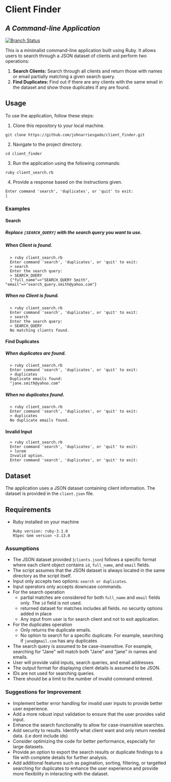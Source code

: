 # Client Finder
## _A Command-line Application_

[![Branch Status](https://img.shields.io/github/last-commit/johnarriesgado/client_finder/master)](https://github.com/johnarriesgado/client_finder/branches)

This is a minimalist command-line application built using Ruby. It allows users to search through a JSON dataset of clients and perform two operations:

1. **Search Clients:** Search through all clients and return those with names or email partially matching a given search query.
2. **Find Duplicates:** Find out if there are any clients with the same email in the dataset and show those duplicates if any are found.

## Usage

To use the application, follow these steps:

1. Clone this repository to your local machine.
```
git clone https://github.com/johnarriesgado/client_finder.git
```

2. Navigate to the project directory.
```
cd client_finder
```

3. Run the application using the following commands:
```
ruby client_search.rb
```

4. Provide a response based on the instructions given.
```
Enter command 'search', 'duplicates', or 'quit' to exit:
|
```

### Examples

  #### Search
  ##### Replace `[SEARCH_QUERY]` with the search query you want to use.

  ##### When Client is found.
  ```
    > ruby client_search.rb
    Enter command 'search', 'duplicates', or 'quit' to exit:
    > search
    Enter the search query:
    > SEARCH_QUERY
    {"full_name"=>"SEARCH_QUERY Smith", "email"=>"search_query.smith@yahoo.com"}
  ```
  ##### When no Client is found.
  ```
    > ruby client_search.rb
    Enter command 'search', 'duplicates', or 'quit' to exit:
    > search
    Enter the search query:
    > SEARCH_QUERY
    No matching clients found.
  ```

  #### Find Duplicates
  ##### When duplicates are found.
  ```
    > ruby client_search.rb
    Enter command 'search', 'duplicates', or 'quit' to exit:
    > duplicates
    Duplicate emails found:
    "jane.smith@yahoo.com"
  ```
  ##### When no duplicates found.
  ```
    > ruby client_search.rb
    Enter command 'search', 'duplicates', or 'quit' to exit:
    > duplicates
    No duplicate emails found.
  ```

  #### Invalid Input
  ```
    > ruby client_search.rb
    Enter command 'search', 'duplicates', or 'quit' to exit:
    > lorem
    Invalid option.
    Enter command 'search', 'duplicates', or 'quit' to exit:
  ```

## Dataset

The application uses a JSON dataset containing client information. The dataset is provided in the `client.json` file.

## Requirements

- Ruby installed on your machine
  ```
  Ruby version: ruby-3.1.0
  RSpec Gem version ~3.13.0
  ```

### Assumptions
- The JSON dataset provided (`clients.json`) follows a specific format where each client object contains `id`, `full_name`, and `email` fields.
- The script assumes that the JSON dataset is always located in the same directory as the script itself.
- Input only accepts two options: `search or duplicates`.
- Input operators only accepts downcase commands. 
- For the search operation
  - partial matches are considered for both `full_name` and `email` fields only. The `id` field is not used.
  - returned dataset for matches includes all fields. no security options added in place
  - Any input from user is for search client and not to exit application.
- For the duplicates operation
  - Only returns the duplicate emails.
  - No option to search for a specific duplicate. For example, searching if `jane@gmail.com` has any duplicates
- The search query is assumed to be case-insensitive. For example, searching for "Jane" will match both "Jane" and "jane" in names and emails.
- User will provide valid inputs, search queries, and email addresses.
- The output format for displaying client details is assumed to be JSON.
- IDs are not used for searching queries.
- There should be a limit to the number of invalid command entered.

### Suggestions for Improvement
- Implement better error handling for invalid user inputs to provide better user experience.
- Add a more robust input validation to ensure that the user provides valid input.
- Enhance the search functionality to allow for case-insensitive searches.
- Add security to results. Identify what client want and only return needed data. (i.e dont include ids)
- Consider optimizing the code for better performance, especially for large datasets.
- Provide an option to export the search results or duplicate findings to a file with complete details for further analysis.
- Add additional features such as pagination, sorting, filtering, or targetted searching for duplicates to enhance the user experience and provide more flexibility in interacting with the dataset.
